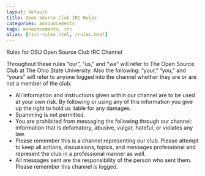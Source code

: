```yaml
---
layout: default
title: Open Source Club IRC Rules
categories: announcements
tags: announcements, irc
alias: [/irc-rules.html, /rules.html]
---
```


Rules for OSU Open Source Club IRC Channel

Throughout these rules “our”, “us,” and “we” will refer to The Open Source Club at The Ohio State University. Also the following: “your,” “you,” and “yours” will refer to anyone logged into the channel whether they are or are not a member of the club.

*   All information and instructions given within our channel are to be used at your own risk. By following or using any of this information you give up the right to hold us liable for any damages.
*   Spamming is not permitted.
*   You are prohibited from messaging the following through our channel: information that is defamatory, abusive, vulgar, hateful, or violates any law.
*   Please remember this is a channel representing our club. Please attempt to keep all actions, discussions, topics, and messages professional and represent the club in a professional manner as well.
*   All messages sent are the responsibility of the person who sent them. Please remember this channel is logged.
